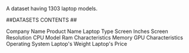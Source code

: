 A dataset having 1303 laptop models.

##DATASETS CONTENTS ##

Company Name
Product Name
Laptop Type
Screen Inches
Screen Resolution
CPU Model
Ram Characteristics
Memory
GPU Characteristics
Operating System
Laptop's Weight
Laptop's Price
